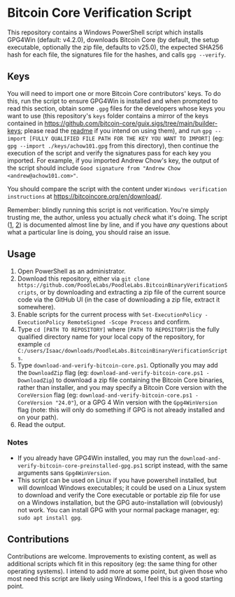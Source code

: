 # Bitcoin Core Verification Script

This repository contains a Windows PowerShell script which installs GPG4Win (default: v4.2.0), downloads Bitcoin Core (by default, the setup executable, optionally the zip file, defaults to v25.0), the expected SHA256 hash for each file, the signatures file for the hashes, and calls `gpg --verify`.

## Keys

You will need to import one or more Bitcoin Core contributors' keys. To do this, run the script to ensure GPG4Win is installed and when prompted to read this section, obtain some `.gpg` files for the developers whose keys you want to use (this repository's `keys` folder contains a mirror of the keys contained in https://github.com/bitcoin-core/guix.sigs/tree/main/builder-keys; please read the [readme](./keys/README.md) if you intend on using them), and run `gpg --import [FULLY QUALIFIED FILE PATH FOR THE KEY YOU WANT TO IMPORT]` (eg: `gpg --import ./keys/achow101.gpg` from this directory), then continue the execution of the script and verify the signatures pass for each key you imported. For example, if you imported Andrew Chow's key, the output of the script should include `Good signature from "Andrew Chow <andrew@achow101.com>"`.

You should compare the script with the content under `Windows verification instructions` at https://bitcoincore.org/en/download/.

Remember: blindly running this script is not verification. You're simply trusting me, the author, unless you actually *check* what it's doing. The script ([1](https://github.com/PoodleLabs/PoodleLabs.BitcoinBinaryVerificationScripts/blob/master/download-and-verify-bitcoin-core.ps1), [2](https://github.com/PoodleLabs/PoodleLabs.BitcoinBinaryVerificationScripts/blob/master/download-and-verify-bitcoin-core-preinstalled-gpg.ps1)) is documented almost line by line, and if you have *any* questions about what a particular line is doing, you should raise an issue.

## Usage

1. Open PowerShell as an administrator.
2. Download this repository, either via `git clone https://github.com/PoodleLabs/PoodleLabs.BitcoinBinaryVerificationScripts`, or by downloading and extracting a zip file of the current source code via the GitHub UI (in the case of downloading a zip file, extract it somewhere).
3. Enable scripts for the current process with `Set-ExecutionPolicy -ExecutionPolicy RemoteSigned -Scope Process` and confirm.
4. Type `cd [PATH TO REPOSITORY]` where `[PATH TO REPOSITORY]`is the fully qualified directory name for your local copy of the repository, for example `cd C:/users/Isaac/downloads/PoodleLabs.BitcoinBinaryVerificationScripts`.
4. Type `download-and-verify-bitcoin-core.ps1`. Optionally you may add the `DownloadZip` flag (eg: `download-and-verify-bitcoin-core.ps1 -DownloadZip`) to download a zip file containing the Bitcoin Core binaries, rather than installer, and you may specify a Bitcoin Core version with the `CoreVersion` flag (eg: `download-and-verify-bitcoin-core.ps1 -CoreVersion "24.0"`), or a GPG 4 Win version with the `Gpg4WinVersion` flag (note: this will only do something if GPG is not already installed and on your path). 
5. Read the output.

### Notes
- If you already have GPG4Win installed, you may run the `download-and-verify-bitcoin-core-preinstalled-gpg.ps1` script instead, with the same arguments sans `Gpg4WinVersion`.
- This script can be used on Linux if you have powershell installed, but will download Windows executables; it could be used on a Linux system to download and verify the Core executable or portable zip file for use on a Windows installation, but the GPG auto-installation will (obviously) not work. You can install GPG with your normal package manager, eg: `sudo apt install gpg`.


## Contributions

Contributions are welcome. Improvements to existing content, as well as additional scripts which fit in this repository (eg: the same thing for other operating systems). I intend to add more at some point, but given those who most need this script are likely using Windows, I feel this is a good starting point.
